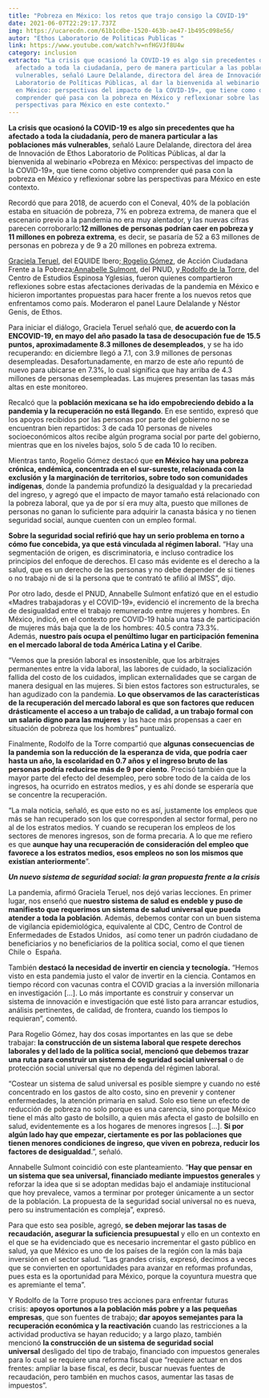 ```yaml
---
title: "Pobreza en México: los retos que trajo consigo la COVID-19"
date: 2021-06-07T22:29:17.737Z
img: https://ucarecdn.com/61b1cdbe-1520-463b-ae47-1b495c098e56/
autor: "Ethos Laboratorio de Politicas Publicas "
link: https://www.youtube.com/watch?v=nfHGVJf8U4w
category: inclusion
extracto: "La crisis que ocasionó la COVID-19 es algo sin precedentes que ha
  afectado a toda la ciudadanía, pero de manera particular a las poblaciones más
  vulnerables, señaló Laure Delalande, directora del área de Innovación de Ethos
  Laboratorio de Políticas Públicas, al dar la bienvenida al webinario «Pobreza
  en México: perspectivas del impacto de la COVID-19», que tiene como objetivo
  comprender qué pasa con la pobreza en México y reflexionar sobre las
  perspectivas para México en este contexto."
---
```

**La crisis que ocasionó la COVID-19 es algo sin precedentes que ha afectado a toda la ciudadanía, pero de manera particular a las poblaciones más vulnerables**, señaló Laure Delalande, directora del área de Innovación de Ethos Laboratorio de Políticas Públicas, al dar la bienvenida al webinario «Pobreza en México: perspectivas del impacto de la COVID-19», que tiene como objetivo comprender qué pasa con la pobreza en México y reflexionar sobre las perspectivas para México en este contexto.

Recordó que para 2018, de acuerdo con el Coneval, 40% de la población estaba en situación de pobreza, 7% en pobreza extrema, de manera que el escenario previo a la pandemia no era muy alentador, y las nuevas cifras parecen corroborarlo:**12 millones de personas podrían caer en pobreza y 11 millones en pobreza extrema**, es decir, se pasaría de 52 a 63 millones de personas en pobreza y de 9 a 20 millones en pobreza extrema.

[Graciela Teruel](http://iberoeconomia.mx/equipo/dra-graciela-teruel-belismelis/), del EQUIDE Ibero;[ Rogelio Gómez](https://twitter.com/rghermosillo?lang=es), de Acción Ciudadana Frente a la Pobreza;[Annabelle Sulmont](https://www.linkedin.com/in/annabelle-sulmont-b777a597/?originalSubdomain=mx), del PNUD, y[ Rodolfo de la Torre](https://twitter.com/equidistar), del Centro de Estudios Espinosa Yglesias, fueron quienes compartieron reflexiones sobre estas afectaciones derivadas de la pandemia en México e hicieron importantes propuestas para hacer frente a los nuevos retos que enfrentamos como país. Moderaron el panel Laure Delalande y Néstor Genis, de Ethos.

Para iniciar el diálogo, Graciela Teruel señaló que, **de acuerdo con la ENCOVID-19, en mayo del año pasado la tasa de desocupación fue de 15.5 puntos, aproximadamente 8.3 millones de desempleados**, y se ha ido recuperando: en diciembre llegó a 7.1, con 3.9 millones de personas desempleadas. Desafortunadamente, en marzo de este año repuntó de nuevo para ubicarse en 7.3%, lo cual significa que hay arriba de 4.3 millones de personas desempleadas. Las mujeres presentan las tasas más altas en este monitoreo.

Recalcó que la **población mexicana se ha ido empobreciendo debido a la pandemia y la recuperación no está llegando**. En ese sentido, expresó que los apoyos recibidos por las personas por parte del gobierno no se encuentran bien repartidos: 3 de cada 10 personas de niveles socioeconómicos altos recibe algún programa social por parte del gobierno, mientras que en los niveles bajos, solo 5 de cada 10 lo reciben. 

Mientras tanto, Rogelio Gómez destacó que **en México hay una pobreza crónica, endémica, concentrada en el sur-sureste, relacionada con la exclusión y la marginación de territorios, sobre todo son comunidades indígenas**, donde la pandemia profundizó la desigualdad y la precariedad del ingreso, y agregó que el impacto de mayor tamaño está relacionado con la pobreza laboral, que ya de por sí era muy alta, puesto que millones de personas no ganan lo suficiente para adquirir la canasta básica y no tienen  seguridad social, aunque cuenten con un empleo formal.

**Sobre la seguridad social refirió que hay un serio problema en torno a cómo fue concebida, ya que está vinculada al régimen laboral.** “Hay una segmentación de origen, es discriminatoria, e incluso contradice los principios del enfoque de derechos. El caso más evidente es el derecho a la salud, que es un derecho de las personas y no debe depender de si tienes o no trabajo ni de si la persona que te contrató te afilió al IMSS”, dijo.

Por otro lado, desde el PNUD, Annabelle Sulmont enfatizó que en el estudio «Madres trabajadoras y el COVID-19», evidenció el incremento de la brecha de desigualdad entre el trabajo remunerado entre mujeres y hombres. En México, indicó, en el contexto pre COVID-19 había una tasa de participación de mujeres más baja que la de los hombres: 40.5 contra 73.3%. Además, **nuestro país ocupa el penúltimo lugar en participación femenina en el mercado laboral de toda América Latina y el Caribe**. 

“Vemos que la presión laboral es insostenible, que los arbitrajes permanentes entre la vida laboral, las labores de cuidado, la socialización fallida del costo de los cuidados, implican externalidades que se cargan de manera desigual en las mujeres. Si bien estos factores son estructurales, se han agudizado con la pandemia. **Lo que observamos de las características de la recuperación del mercado laboral es que son factores que reducen drásticamente el acceso a un trabajo de calidad, a un trabajo formal con un salario digno para las mujeres** y las hace más propensas a caer en situación de pobreza que los hombres” puntualizó.

Finalmente, Rodolfo de la Torre compartió que **algunas consecuencias de la pandemia son la reducción de la esperanza de vida, que podría caer hasta un año, la escolaridad en 0.7 años y el ingreso bruto de las personas podría reducirse más de 9 por ciento**. Precisó también que la mayor parte del efecto del desempleo, pero sobre todo de la caída de los ingresos, ha ocurrido en estratos medios, y es ahí donde se esperaría que se concentre la recuperación. 

“La mala noticia, señaló, es que esto no es así, justamente los empleos que más se han recuperado son los que corresponden al sector formal, pero no al de los estratos medios. Y cuando se recuperan los empleos de los sectores de menores ingresos, son de forma precaria. A lo que me refiero es que **aunque hay una recuperación de consideración del empleo que favorece a los estratos medios, esos empleos no son los mismos que existían anteriormente**”. 

***Un nuevo sistema de seguridad social: la gran propuesta frente a la crisis***

La pandemia, afirmó Graciela Teruel, nos dejó varias lecciones. En primer lugar, nos enseñó que **nuestro sistema de salud es endeble y puso de manifiesto que requerimos un sistema de salud universal que pueda atender a toda la población**. Además, debemos contar con un buen sistema de vigilancia epidemiológica, equivalente al CDC, Centro de Control de Enfermedades de Estados Unidos,  así como tener un padrón ciudadano de beneficiarios y no beneficiarios de la política social, como el que tienen Chile o  España.

También **destacó la necesidad de invertir en ciencia y tecnología.** “Hemos visto en esta pandemia justo el valor de invertir en la ciencia. Contamos en tiempo récord con vacunas contra el COVID gracias a la inversión millonaria en investigación \[…]. Lo más importante es construir y conservar un sistema de innovación e investigación que esté listo para arrancar estudios, análisis pertinentes, de calidad, de frontera, cuando los tiempos lo requieran”, comentó.

Para Rogelio Gómez, hay dos cosas importantes en las que se debe trabajar: **la construcción de un sistema laboral que respete derechos laborales y del lado de la política social, mencionó que debemos trazar una ruta para construir un sistema de seguridad social universal** o de protección social universal que no dependa del régimen laboral.

“Costear un sistema de salud universal es posible siempre y cuando no esté concentrado en los gastos de alto costo, sino en prevenir y contener enfermedades, la atención primaria en salud. Solo eso tiene un efecto de reducción de pobreza no solo porque es una carencia, sino porque México tiene el más alto gasto de bolsillo, a quien más afecta el gasto de bolsillo en salud, evidentemente es a los hogares de menores ingresos \[…]. **Si por algún lado hay que empezar, ciertamente es por las poblaciones que tienen menores condiciones de ingreso, que viven en pobreza, reducir los factores de desigualdad**.”, señaló. 

Annabelle Sulmont coincidió con este planteamiento. “**Hay que pensar en un sistema que sea universal, financiado mediante impuestos generales** y reforzar la idea que si se adoptan medidas bajo el andamiaje institucional que hoy prevalece, vamos a terminar por proteger únicamente a un sector de la población. La propuesta de la seguridad social universal no es nueva, pero su instrumentación es compleja”, expresó.

Para que esto sea posible, agregó, **se deben mejorar las tasas de recaudación, asegurar la suficiencia presupuestal** y ello en un contexto en el que se ha evidenciado que es necesario incrementar el gasto público en salud, ya que México es uno de los países de la región con la más baja inversión en el sector salud. “Las grandes crisis, expresó, decimos a veces que se convierten en oportunidades para avanzar en reformas profundas, pues esta es la oportunidad para México, porque la coyuntura muestra que es apremiante el tema”.

Y Rodolfo de la Torre propuso tres acciones para enfrentar futuras crisis: **apoyos oportunos a la población más pobre y a las pequeñas empresas**, que son fuentes de trabajo; **dar apoyos semejantes para la recuperación económica y la reactivación** cuando las restricciones a la actividad productiva se hayan reducido; y a largo plazo, también mencionó **la construcción de un sistema de seguridad social universal** desligado del tipo de trabajo, financiado con impuestos generales para lo cual se requiere una reforma fiscal que “requiere actuar en dos frentes: ampliar la base fiscal, es decir, buscar nuevas fuentes de recaudación, pero también en muchos casos, aumentar las tasas de impuestos”.